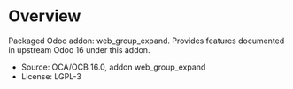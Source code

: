 # Overview

Packaged Odoo addon: web_group_expand. Provides features documented in upstream Odoo 16 under this addon.

- Source: OCA/OCB 16.0, addon web_group_expand
- License: LGPL-3
